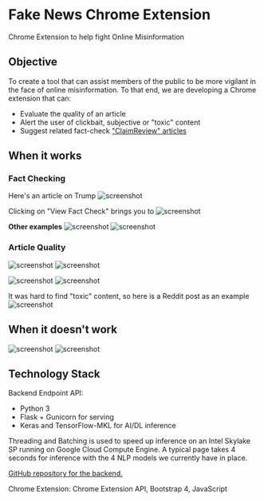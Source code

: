 # Fake News Chrome Extension
Chrome Extension to help fight Online Misinformation

## Objective

To create a tool that can assist members of the public to be more vigilant in the face of online misinformation. To that end, we are developing a Chrome extension that can:

* Evaluate the quality of an article
* Alert the user of clickbait, subjective or "toxic" content
* Suggest related fact-check ["ClaimReview" articles](https://www.datacommons.org/docs/faq.html#0)

## When it works

### Fact Checking

Here's an article on Trump
![screenshot](readme_imgs/trump_1.png)

Clicking on "View Fact Check" brings you to
![screenshot](readme_imgs/trump_2.png)

**Other examples**
![screenshot](readme_imgs/hiv_cadbury.png)
![screenshot](readme_imgs/mccain_carrier.png)

### Article Quality

![screenshot](readme_imgs/bbc.png)
![screenshot](readme_imgs/reuters.png)

![screenshot](readme_imgs/cna_clickbait.png)
![screenshot](readme_imgs/robbers_msiacustom.png)

It was hard to find "toxic" content, so here is a Reddit post as an example
![screenshot](readme_imgs/ndp_toxic.png)

## When it doesn't work

![screenshot](readme_imgs/str_ccs_fail.png) 
![screenshot](readme_imgs/snope_halal_fail.png)


## Technology Stack

Backend Endpoint API: 

* Python 3
* Flask + Gunicorn for serving
* Keras and TensorFlow-MKL for AI/DL inference

Threading and Batching is used to speed up inference on an Intel Skylake SP running on Google Cloud Compute Engine. A typical page takes 4 seconds for inference with the 4 NLP models we currently have in place.

[GitHub repository for the backend.](https://github.com/tlkh/fake-news-web-api)

Chrome Extension:
Chrome Extension API, Bootstrap 4, JavaScript